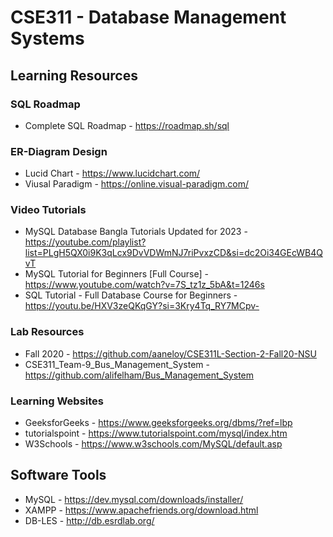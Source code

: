 # CSE311 - Database Management Systems

## Learning Resources

### SQL Roadmap
* Complete SQL Roadmap - https://roadmap.sh/sql

### ER-Diagram Design
* Lucid Chart - https://www.lucidchart.com/
* Viusal Paradigm - https://online.visual-paradigm.com/

### Video Tutorials
* MySQL Database Bangla Tutorials Updated for 2023 - https://youtube.com/playlist?list=PLgH5QX0i9K3qLcx9DvVDWmNJ7riPvxzCD&si=dc2Oi34GEcWB4QvT
* MySQL Tutorial for Beginners [Full Course] - https://www.youtube.com/watch?v=7S_tz1z_5bA&t=1246s
* SQL Tutorial - Full Database Course for Beginners - https://youtu.be/HXV3zeQKqGY?si=3Kry4Tq_RY7MCpv-


### Lab Resources
* Fall 2020 - https://github.com/aaneloy/CSE311L-Section-2-Fall20-NSU
* CSE311_Team-9_Bus_Management_System - https://github.com/alifelham/Bus_Management_System

### Learning Websites
* GeeksforGeeks - https://www.geeksforgeeks.org/dbms/?ref=lbp
* tutorialspoint - https://www.tutorialspoint.com/mysql/index.htm
* W3Schools - https://www.w3schools.com/MySQL/default.asp

## Software Tools
* MySQL - https://dev.mysql.com/downloads/installer/
* XAMPP - https://www.apachefriends.org/download.html
* DB-LES - http://db.esrdlab.org/